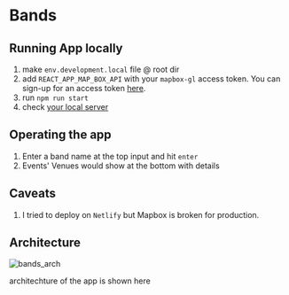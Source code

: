 # Bands

## Running App locally
1. make `env.development.local` file @ root dir
2. add `REACT_APP_MAP_BOX_API` with your `mapbox-gl` access token. You can sign-up for an access token [here](https://docs.mapbox.com/help/getting-started/access-tokens/).
3. run `npm run start`
4. check [your local server]

## Operating the app
1. Enter a band name at the top input and hit `enter`
2. Events' Venues would show at the bottom with details

## Caveats
1. I tried to deploy on `Netlify` but Mapbox is broken for production.

## Architecture
![bands_arch](https://user-images.githubusercontent.com/47918863/183413258-5ccfc01a-1e1f-4364-b00b-af40a781f6ec.jpeg)

architechture of the app is shown here



[your local server]: http://localhost:3000
